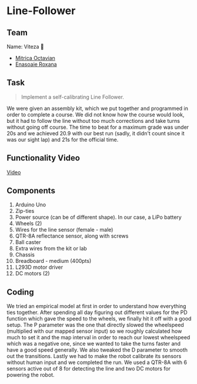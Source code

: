 # Line-Follower

## Team

Name: Viteza :dizzy:

* [Mitrica Octavian](https://github.com/tavi22)
* [Enasoaie Roxana](https://github.com/roxanaenasoaie)

## Task

> Implement a self-calibrating Line Follower.

We were given an assembly kit, which we put together and programmed in order to complete a course.
We did not know how the course would look, but it had to follow the line without too much corrections and take turns without going off course.
The time to beat for a maximum grade was under 20s and we achieved 20.9 with our best run (sadly, it didn't count since it was our sight lap) and 21s for the official time.


## Functionality Video

[Video](https://youtube.com/shorts/qDJLuF--M2c?feature=share)

## Components

1. Arduino Uno
2. Zip-ties
3. Power source (can be of different shape). In our case, a LiPo battery
4. Wheels (2)
5. Wires for the line sensor (female - male)
6. QTR-8A reflectance sensor, along with screws
7. Ball caster
8. Extra wires from the kit or lab
9. Chassis
10. Breadboard - medium (400pts)
11. L293D motor driver
12. DC motors (2)

## Coding

We tried an empirical model at first in order to understand how everything ties together.
After spending all day figuring out different values for the PD function which gave the speed to the wheels, we finally hit it off with a good setup.
The P parameter was the one that directly slowed the wheelspeed (multiplied with our mapped sensor input) so we roughly calculated how much to set it and the map interval in order to reach our lowest wheelspeed which was a negative one, since we wanted to take the turns faster and have a good speed generally.
We also tweaked the D parameter to smooth out the transitions.
Lastly we had to make the robot calibrate its sensors without human input and we completed the run.
We used a QTR-8A with 6 sensors active out of 8 for detecting the line and two DC motors for powering the robot.
